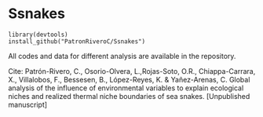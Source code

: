 # Ssnakes

```
library(devtools)
install_github("PatronRiveroC/Ssnakes")
```

All codes and data for different analysis are available in the repository.

Cite: 
Patrón-Rivero, C., Osorio-Olvera, L.,Rojas-Soto, O.R., Chiappa-Carrara, X., Villalobos, F., Bessesen, B., López-Reyes, K. & Yañez-Arenas, C. Global analysis of the influence of environmental variables to explain ecological niches and realized thermal niche boundaries of sea snakes. [Unpublished manuscript]
